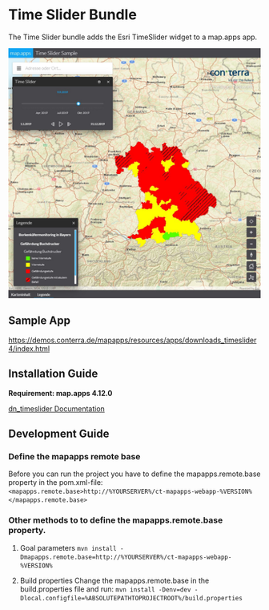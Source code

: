 # Time Slider Bundle
The Time Slider bundle adds the Esri TimeSlider widget to a map.apps app.

![Screenshot App](https://github.com/conterra/mapapps-time-slider/blob/master/screenshot.JPG)

## Sample App
https://demos.conterra.de/mapapps/resources/apps/downloads_timeslider4/index.html

## Installation Guide
**Requirement: map.apps 4.12.0**

[dn_timeslider Documentation](https://github.com/conterra/mapapps-time-slider/tree/master/src/main/js/bundles/dn_timeslider)

## Development Guide
### Define the mapapps remote base
Before you can run the project you have to define the mapapps.remote.base property in the pom.xml-file:
`<mapapps.remote.base>http://%YOURSERVER%/ct-mapapps-webapp-%VERSION%</mapapps.remote.base>`

### Other methods to to define the mapapps.remote.base property.
1. Goal parameters
`mvn install -Dmapapps.remote.base=http://%YOURSERVER%/ct-mapapps-webapp-%VERSION%`

2. Build properties
Change the mapapps.remote.base in the build.properties file and run:
`mvn install -Denv=dev -Dlocal.configfile=%ABSOLUTEPATHTOPROJECTROOT%/build.properties`
